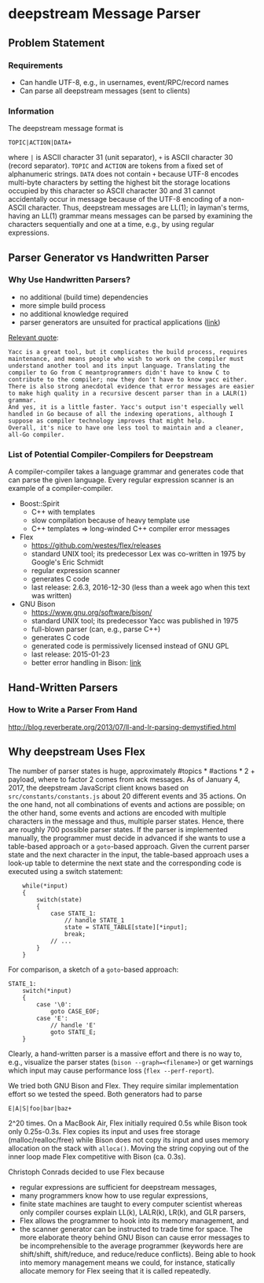 # deepstream Message Parser

## Problem Statement

### Requirements

- Can handle UTF-8, e.g., in usernames, event/RPC/record names
- Can parse all deepstream messages (sent to clients)

### Information

The deepstream message format is
```
TOPIC|ACTION|DATA+
```
where `|` is ASCII character 31 (unit separator), `+` is ASCII character 30
(record separator). `TOPIC` and `ACTION` are tokens from a fixed set of
alphanumeric strings. `DATA` does not contain `+` because UTF-8 encodes
multi-byte characters by setting the highest bit the storage locations occupied
by this character so ASCII character 30 and 31 cannot accidentally occur in
message because of the UTF-8 encoding of a non-ASCII character. Thus, deepstream
messages are LL(1); in layman's terms, having an LL(1) grammar means messages
can be parsed by examining the characters sequentially and one at a time, e.g.,
by using regular expressions.


## Parser Generator vs Handwritten Parser

### Why Use Handwritten Parsers?

- no additional (build time) dependencies
- more simple build process
- no additional knowledge required
- parser generators are unsuited for practical applications
  ([link](http://blog.reverberate.org/2013/09/ll-and-lr-in-context-why-parsing-tools.html))

[Relevant quote](https://www.reddit.com/r/golang/comments/46bd5h/ama_we_are_the_go_contributors_ask_us_anything/d03zx6f/?st=ixa8rnfx&sh=dcabfaa2):
```
Yacc is a great tool, but it complicates the build process, requires maintenance, and means people who wish to work on the compiler must understand another tool and its input language. Translating the compiler to Go from C meantprogrammers didn't have to know C to contribute to the compiler; now they don't have to know yacc either.
There is also strong anecdotal evidence that error messages are easier to make high quality in a recursive descent parser than in a LALR(1) grammar.
And yes, it is a little faster. Yacc's output isn't especially well handled in Go because of all the indexing operations, although I suppose as compiler technology improves that might help.
Overall, it's nice to have one less tool to maintain and a cleaner, all-Go compiler.
```

### List of Potential Compiler-Compilers for Deepstream

A compiler-compiler takes a language grammar and generates code that can parse
the given language. Every regular expression scanner is an example of a
compiler-compiler.

- Boost::Spirit
	- C++ with templates
	- slow compilation because of heavy template use
	- C++ templates => long-winded C++ compiler error messages
- Flex
	- https://github.com/westes/flex/releases
	- standard UNIX tool; its predecessor Lex was co-written in 1975 by Google's
	  Eric Schmidt
	- regular expression scanner
	- generates C code
	- last release: 2.6.3, 2016-12-30 (less than a week ago when this text was
	  written)
- GNU Bison
	- https://www.gnu.org/software/bison/
	- standard UNIX tool; its predecessor Yacc was published in 1975
	- full-blown parser (can, e.g., parse C++)
	- generates C code
	- generated code is permissively licensed instead of GNU GPL
	- last release: 2015-01-23
	- better error handling in Bison:
	  [link](http://stackoverflow.com/questions/22108506/choice-of-parser-generator)



## Hand-Written Parsers

### How to Write a Parser From Hand

http://blog.reverberate.org/2013/07/ll-and-lr-parsing-demystified.html


## Why deepstream Uses Flex

The number of parser states is huge, approximately #topics * #actions * 2 +
payload, where to factor 2 comes from ack messages. As of January 4, 2017, the
deepstream JavaScript client knows based on `src/constants/constants.js` about
20 different events and 35 actions. On the one hand, not all combinations of
events and actions are possible; on the other hand, some events and actions are
encoded with multiple characters in the message and thus, multiple parser
states. Hence, there are roughly 700 possible parser states. If the parser is
implemented manually, the programmer must decide in advanced if she wants to use
a table-based approach or a `goto`-based approach. Given the current parser
state and the next character in the input, the table-based approach uses a
look-up table to determine the next state and the corresponding code is executed
using a switch statement:
```
	while(*input)
	{
		switch(state)
		{
			case STATE_1:
				// handle STATE_1
				state = STATE_TABLE[state][*input];
				break;
			// ...
		}
	}
```
For comparison, a sketch of a `goto`-based approach:
```
STATE_1:
	switch(*input)
	{
		case '\0':
			goto CASE_EOF;
		case 'E':
			// handle 'E'
			goto STATE_E;
	}
```
Clearly, a hand-written parser is a massive effort and there is no way to, e.g.,
visualize the parser states (`bison --graph=<filename>`) or get warnings which
input may cause performance loss (`flex --perf-report`).

We tried both GNU Bison and Flex. They require similar implementation effort so
we tested the speed. Both generators had to parse
```
E|A|S|foo|bar|baz+
```
2^20 times. On a MacBook Air, Flex initially required 0.5s while Bison took only
0.25s-0.3s. Flex copies its input and uses free storage (malloc/realloc/free)
while Bison does not copy its input and uses memory allocation on the stack with
`alloca()`. Moving the string copying out of the inner loop made Flex
competitive with Bison (ca. 0.3s).

Christoph Conrads decided to use Flex because
- regular expressions are sufficient for deepstream messages,
- many programmers know how to use regular expressions,
- finite state machines are taught to every computer scientist whereas only
  compiler courses explain LL(k), LALR(k), LR(k), and GLR parsers,
- Flex allows the programmer to hook into its memory management, and
- the scanner generator can be instructed to trade time for space.
The more elaborate theory behind GNU Bison can cause error messages to be
incomprehensible to the average programmer (keywords here are shift/shift,
shift/reduce, and reduce/reduce conflicts). Being able to hook into memory
management means we could, for instance, statically allocate memory for Flex
seeing that it is called repeatedly.
